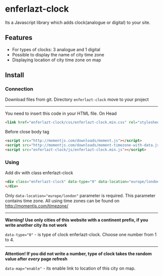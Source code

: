 # enferlazt-clock
Its a Javascript library which adds clock(analogue or digital) to your site.

## Features
* For types of clocks: 3 analogue and 1 digital
* Possible to display the name of city time zone
* Displaying location of city time zone on map

## Install
### Connection
Download files from git. Directory `enferlazt-clock` move to your project
***
You need to insert this code in your HTML file.
On Head
```html
<link href="enferlazt-clock/css/enferlazt-clock.min.css" rel="stylesheet">
```
Before close body tag
```html
<script src="http://momentjs.com/downloads/moment.js"></script>
<script src="http://momentjs.com/downloads/moment-timezone-with-data.js"></script>
<script src="enferlazt-clock/js/enferlazt-clock.min.js"></script>
```
### Using
Add div with class enferlazt-clock
```html
<div class="enferlazt-clock" data-type="0" data-location="europe/london" data-map="enable">
</div>
```
Only `data-location="europe/london"` parameter is required. This parameter contains time zone. All using time zones can be found on <http://momentjs.com/timezone/>
***
**Warning! Use only cities of this website with a continent prefix, if you write another city its not work**

`data-type="0"` - is type of clock enferlazt-clock. Choose one number from 1 to 4.
***
**Attention! If you did not write a number, type of clock takes the random value after _every_ page refresh**

`data-map="enable"` - its enable link to location of this city on map.
